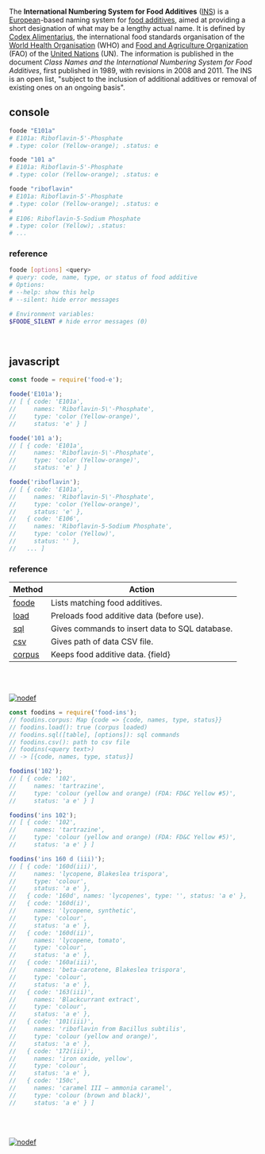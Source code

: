 The **International Numbering System for Food Additives** ([INS]) is a [European]-based
naming system for [food additives], aimed at providing a short designation of what may be a
lengthy actual name. It is defined by [Codex Alimentarius], the international food standards
organisation of the [World Health Organisation] (WHO) and [Food and Agriculture Organization]
(FAO) of the [United Nations] (UN). The information is published in the document
*Class Names and the International Numbering System for Food Additives*, first published in
1989, with revisions in 2008 and 2011. The INS is an open list, "subject to the inclusion of
additional additives or removal of existing ones on an ongoing basis".


## console

```bash
foode "E101a"
# E101a: Riboflavin-5'-Phosphate
# .type: color (Yellow-orange); .status: e

foode "101 a"
# E101a: Riboflavin-5'-Phosphate
# .type: color (Yellow-orange); .status: e

foode "riboflavin"
# E101a: Riboflavin-5'-Phosphate
# .type: color (Yellow-orange); .status: e
#
# E106: Riboflavin-5-Sodium Phosphate
# .type: color (Yellow); .status: 
# ...
```

### reference 

```bash
foode [options] <query>
# query: code, name, type, or status of food additive
# Options:
# --help: show this help
# --silent: hide error messages

# Environment variables:
$FOODE_SILENT # hide error messages (0)
```
<br>


## javascript

```javascript
const foode = require('food-e');

foode('E101a');
// [ { code: 'E101a',
//     names: 'Riboflavin-5\'-Phosphate',
//     type: 'color (Yellow-orange)',
//     status: 'e' } ]

foode('101 a');
// [ { code: 'E101a',
//     names: 'Riboflavin-5\'-Phosphate',
//     type: 'color (Yellow-orange)',
//     status: 'e' } ]

foode('riboflavin');
// [ { code: 'E101a',
//     names: 'Riboflavin-5\'-Phosphate',
//     type: 'color (Yellow-orange)',
//     status: 'e' },
//   { code: 'E106',
//     names: 'Riboflavin-5-Sodium Phosphate',
//     type: 'color (Yellow)',
//     status: '' },
//   ... ]
```

### reference

| Method              | Action
|---------------------|-------
| [foode]             | Lists matching food additives.
| [load]              | Preloads food additive data (before use).
| [sql]               | Gives commands to insert data to SQL database.
| [csv]               | Gives path of data CSV file.
| [corpus]            | Keeps food additive data. {field}

<br>
<br>

[![nodef](https://merferry.glitch.me/card/food-e.svg)](https://nodef.github.io)

[foode]: https://github.com/nodef/food-e/wiki
[load]: https://github.com/nodef/food-e/wiki/load
[sql]: https://github.com/nodef/food-e/wiki/sql
[csv]: https://github.com/nodef/food-e/wiki/csv
[corpus]: https://github.com/nodef/food-e/wiki/corpus



```javascript
const foodins = require('food-ins');
// foodins.corpus: Map {code => {code, names, type, status}}
// foodins.load(): true (corpus loaded)
// foodins.sql([table], [options]): sql commands
// foodins.csv(): path to csv file
// foodins(<query text>)
// -> [{code, names, type, status}]

foodins('102');
// [ { code: '102',
//     names: 'tartrazine',
//     type: 'colour (yellow and orange) (FDA: FD&C Yellow #5)',
//     status: 'a e' } ]

foodins('ins 102');
// [ { code: '102',
//     names: 'tartrazine',
//     type: 'colour (yellow and orange) (FDA: FD&C Yellow #5)',
//     status: 'a e' } ]

foodins('ins 160 d (iii)');
// [ { code: '160d(iii)',
//     names: 'lycopene, Blakeslea trispora',
//     type: 'colour',
//     status: 'a e' },
//   { code: '160d', names: 'lycopenes', type: '', status: 'a e' },
//   { code: '160d(i)',
//     names: 'lycopene, synthetic',
//     type: 'colour',
//     status: 'a e' },
//   { code: '160d(ii)',
//     names: 'lycopene, tomato',
//     type: 'colour',
//     status: 'a e' },
//   { code: '160a(iii)',
//     names: 'beta-carotene, Blakeslea trispora',
//     type: 'colour',
//     status: 'a e' },
//   { code: '163(iii)',
//     names: 'Blackcurrant extract',
//     type: 'colour',
//     status: 'a e' },
//   { code: '101(iii)',
//     names: 'riboflavin from Bacillus subtilis',
//     type: 'colour (yellow and orange)',
//     status: 'a e' },
//   { code: '172(iii)',
//     names: 'iron oxide, yellow',
//     type: 'colour',
//     status: 'a e' },
//   { code: '150c',
//     names: 'caramel III – ammonia caramel',
//     type: 'colour (brown and black)',
//     status: 'a e' } ]
```
<br>
<br>

[![nodef](https://merferry.glitch.me/card/food-ins.svg)](https://nodef.github.io)

[INS]: https://en.wikipedia.org/wiki/International_Numbering_System_for_Food_Additives
[European]: https://en.wikipedia.org/wiki/Europe
[food additives]: https://en.wikipedia.org/wiki/Food_additive
[Codex Alimentarius]: https://en.wikipedia.org/wiki/Codex_Alimentarius
[World Health Organisation]: https://en.wikipedia.org/wiki/World_Health_Organisation
[Food and Agriculture Organization]: https://en.wikipedia.org/wiki/Food_and_Agriculture_Organization
[United Nations]: https://en.wikipedia.org/wiki/United_Nations
